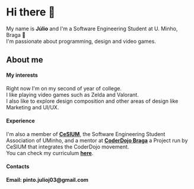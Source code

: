 # Hi there 👋

My name is __Júlio__ and I'm a Software Engineering Student at U. Minho, Braga 👋\
I'm passionate about programming, design and video games.

## About me

#### My interests
Right now I'm on my second of year of college.\
I like playing video games such as Zelda and Valorant.\
I also like to explore design composition and other areas of design like Marketing and UI/UX.

#### Experience
I'm also a member of [__CeSIUM__](https://github.com/cesium), the Software Engineering Student Association of UMinho, and a mentor at [__CoderDojo Braga__](https://github.com/coderdojobraga) a Project run by CeSIUM that integrates the CoderDojo movement.\
You can check my curriculum [__here__](https://github.com/JulioJPinto/curriculum/blob/main/curriculum.pdf).

#### Contacts

__Email: pinto.julioj03@gmail.com__


